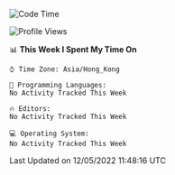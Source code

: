 <!--START_SECTION:waka-->
![Code Time](http://img.shields.io/badge/Code%20Time-4%20hrs%2016%20mins-blue)

![Profile Views](http://img.shields.io/badge/Profile%20Views-442-blue)

📊 **This Week I Spent My Time On** 

```text
⌚︎ Time Zone: Asia/Hong_Kong

💬 Programming Languages: 
No Activity Tracked This Week

🔥 Editors: 
No Activity Tracked This Week

💻 Operating System: 
No Activity Tracked This Week

```


 Last Updated on 12/05/2022 11:48:16 UTC
<!--END_SECTION:waka-->
